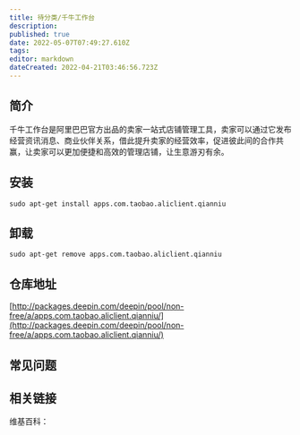 ```yaml
---
title: 待分类/千牛工作台
description: 
published: true
date: 2022-05-07T07:49:27.610Z
tags: 
editor: markdown
dateCreated: 2022-04-21T03:46:56.723Z
---
```


## 简介

千牛工作台是阿里巴巴官方出品的卖家一站式店铺管理工具，卖家可以通过它发布经营资讯消息、商业伙伴关系，借此提升卖家的经营效率，促进彼此间的合作共赢，让卖家可以更加便捷和高效的管理店铺，让生意游刃有余。	

## 安装

`sudo apt-get install apps.com.taobao.aliclient.qianniu`

## 卸载

`sudo apt-get remove apps.com.taobao.aliclient.qianniu`

## 仓库地址

[http://packages.deepin.com/deepin/pool/non-free/a/apps.com.taobao.aliclient.qianniu/](http://packages.deepin.com/deepin/pool/non-free/a/apps.com.taobao.aliclient.qianniu/)


## 常见问题


## 相关链接

维基百科：